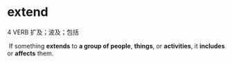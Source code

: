 # extend

4 VERB 扩及；波及；包括

​	If something **extends** to **a group of people**, **things**, or **activities**, it **includes** or **affects** them.

